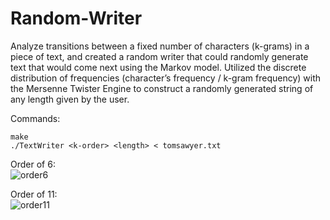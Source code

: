 # Random-Writer
Analyze transitions between a fixed number of characters (k-grams) in a piece of text, and created a random writer that could randomly generate text that would come next using the Markov model. Utilized the discrete distribution of frequencies (character’s frequency / k-gram frequency) with the Mersenne Twister Engine to construct a randomly generated string of any length given by the user. 

Commands:
```
make
./TextWriter <k-order> <length> < tomsawyer.txt
```

Order of 6:\
![order6](https://user-images.githubusercontent.com/70961105/173454531-aa717347-249c-4d29-8e74-98a3a489d617.png)

Order of 11:\
![order11](https://user-images.githubusercontent.com/70961105/173454591-a20b23b5-4838-415b-a73d-ec15f984d4e8.png)
